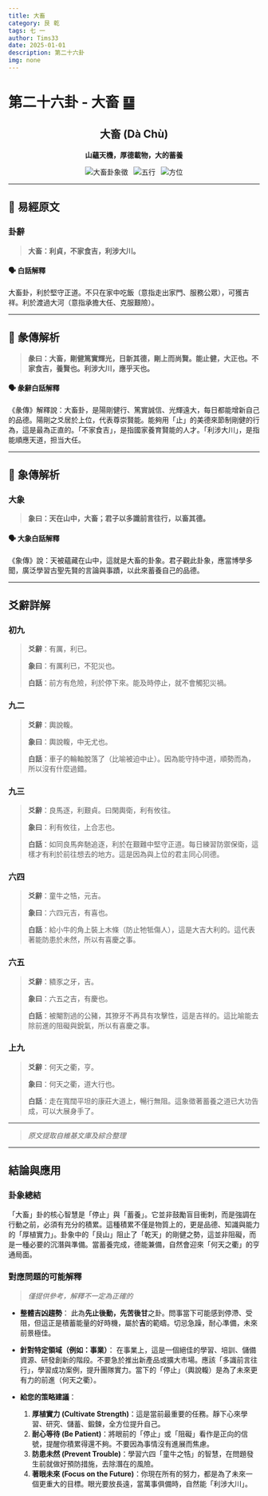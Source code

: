 ```yaml
---
title: 大畜
category: 艮 乾
tags: 七 一
author: Tims33
date: 2025-01-01
description: 第二十六卦
img: none
---
```


# 第二十六卦 - 大畜 ䷙

<div align="center">

## 大畜 (Dà Chù)
**山蘊天機，厚德載物，大的蓄養**

</div>

<div align="center">

![大畜卦象徵](https://img.shields.io/badge/卦象-大畜-gray?style=for-the-badge)&ensp;
![五行](https://img.shields.io/badge/五行-上土下金-yellow?style=for-the-badge)&ensp;
![方位](https://img.shields.io/badge/方位-東北｜西北-lightblue?style=for-the-badge)

</div>

---

## 📜 易經原文

### 卦辭

> **大畜：利貞，不家食吉，利涉大川。**

#### 🗣️ 白話解釋
大畜卦，利於堅守正道。不只在家中吃飯（意指走出家門、服務公眾），可獲吉祥。利於渡過大河（意指承擔大任、克服艱險）。

---

## 📖 彖傳解析

> **彖曰：大畜，剛健篤實輝光，日新其德，剛上而尚賢。能止健，大正也。不家食吉，養賢也。利涉大川，應乎天也。**

#### 🗣️ 彖辭白話解釋
《彖傳》解釋說：大畜卦，是陽剛健行、篤實誠信、光輝遠大，每日都能增新自己的品德。陽剛之爻居於上位，代表尊崇賢能。能夠用「止」的美德來節制剛健的行為，這是最為正直的。「不家食吉」，是指國家養育賢能的人才。「利涉大川」，是指能順應天道，担当大任。

---

## 🎯 象傳解析

### 大象

> **象曰：天在山中，大畜；君子以多識前言往行，以畜其德。**

#### 🗣️ 大象白話解釋
《象傳》說：天被蘊藏在山中，這就是大畜的卦象。君子觀此卦象，應當博學多聞，廣泛學習古聖先賢的言論與事蹟，以此來蓄養自己的品德。

---

## 爻辭詳解

### 初九

> **爻辭**：有厲，利已。
>
> **象曰**：有厲利已，不犯災也。
>
> **白話**：前方有危險，利於停下來。能及時停止，就不會觸犯災禍。

### 九二

> **爻辭**：輿說輹。
>
> **象曰**：輿說輹，中无尤也。
>
> **白話**：車子的輪軸脫落了（比喻被迫中止）。因為能守持中道，順勢而為，所以沒有什麼過錯。

### 九三

> **爻辭**：良馬逐，利艱貞。曰閑輿衛，利有攸往。
>
> **象曰**：利有攸往，上合志也。
>
> **白話**：如同良馬奔馳追逐，利於在艱難中堅守正道。每日練習防禦保衛，這樣才有利於前往想去的地方。這是因為與上位的君主同心同德。

### 六四

> **爻辭**：童牛之牿，元吉。
>
> **象曰**：六四元吉，有喜也。
>
> **白話**：給小牛的角上裝上木條（防止牠牴傷人），這是大吉大利的。這代表著能防患於未然，所以有喜慶之事。

### 六五

> **爻辭**：豶豕之牙，吉。
>
> **象曰**：六五之吉，有慶也。
>
> **白話**：被閹割過的公豬，其獠牙不再具有攻擊性，這是吉祥的。這比喻能去除前進的阻礙與銳氣，所以有喜慶之事。

### 上九

> **爻辭**：何天之衢，亨。
>
> **象曰**：何天之衢，道大行也。
>
> **白話**：走在寬闊平坦的康莊大道上，暢行無阻。這象徵著蓄養之道已大功告成，可以大展身手了。

---
> *原文提取自維基文庫及綜合整理*
---

## 結論與應用

### 卦象總結
「大畜」卦的核心智慧是「停止」與「蓄養」。它並非鼓勵盲目衝刺，而是強調在行動之前，必須有充分的積累。這種積累不僅是物質上的，更是品德、知識與能力的「厚植實力」。卦象中的「艮山」阻止了「乾天」的剛健之勢，這並非阻礙，而是一種必要的沉潛與準備。當蓄養完成，德能兼備，自然會迎來「何天之衢」的亨通局面。

### 對應問題的可能解釋
> *僅提供參考，解釋不一定為正確的*

* **整體吉凶趨勢**：
    此為**先止後動，先苦後甘**之卦。問事當下可能感到停滯、受阻，但這正是積蓄能量的好時機，屬於**吉**的範疇。切忌急躁，耐心準備，未來前景極佳。

* **針對特定領域（例如：事業）**：
    在事業上，這是一個絕佳的學習、培訓、儲備資源、研發創新的階段。不要急於推出新產品或擴大市場。應該「多識前言往行」，學習成功案例，提升團隊實力。當下的「停止」（輿說輹）是為了未來更有力的前進（何天之衢）。

* **給您的策略建議**：
    1.  **厚植實力 (Cultivate Strength)**：這是當前最重要的任務。靜下心來學習、研究、儲蓄、鍛鍊，全方位提升自己。
    2.  **耐心等待 (Be Patient)**：將眼前的「停止」或「阻礙」看作是正向的信號，提醒你積累得還不夠。不要因為事情沒有進展而焦慮。
    3.  **防患未然 (Prevent Trouble)**：學習六四「童牛之牿」的智慧，在問題發生前就做好預防措施，去除潛在的風險。
    4.  **著眼未來 (Focus on the Future)**：你現在所有的努力，都是為了未來一個更重大的目標。眼光要放長遠，當萬事俱備時，自然能「利涉大川」。